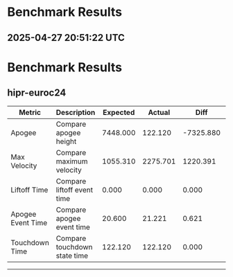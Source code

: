 # Benchmark Results

## 2025-04-27 20:51:22 UTC

# Benchmark Results
## hipr-euroc24
| Metric        | Description   | Expected | Actual   | Diff     | Tolerance | Type     | Status |
|---------------|---------------|----------|----------|----------|-----------|----------|--------|
| Apogee | Compare apogee height | 7448.000 | 122.120 | -7325.880 | 372.400 | relative | :x: FAILED |
| Max Velocity | Compare maximum velocity | 1055.310 | 2275.701 | 1220.391 | 52.766 | relative | :x: FAILED |
| Liftoff Time | Compare liftoff event time | 0.000 | 0.000 | 0.000 | 0.100 | absolute | :white_check_mark: PASSED |
| Apogee Event Time | Compare apogee event time | 20.600 | 21.221 | 0.621 | 10.300 | relative | :white_check_mark: PASSED |
| Touchdown Time | Compare touchdown state time | 122.120 | 122.120 | 0.000 | 122.120 | relative | :white_check_mark: PASSED |

---

